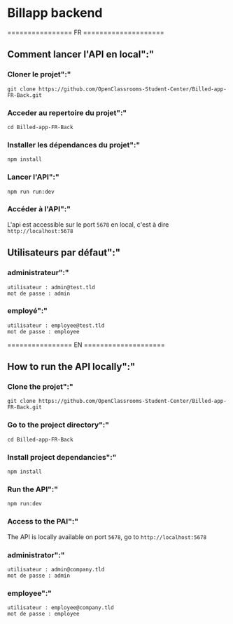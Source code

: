 # Billapp backend

================ FR ====================

## Comment lancer l'API en local":"

### Cloner le projet":"

```text
git clone https://github.com/OpenClassrooms-Student-Center/Billed-app-FR-Back.git
```

### Acceder au repertoire du projet":"

```text
cd Billed-app-FR-Back
```

### Installer les dépendances du projet":"

```text
npm install
```

### Lancer l'API":"

```text
npm run run:dev
```

### Accéder à l'API":"

L'api est accessible sur le port `5678` en local, c'est à dire `http://localhost:5678`

## Utilisateurs par défaut":"

### administrateur":"

```text
utilisateur : admin@test.tld 
mot de passe : admin
```

### employé":"

```text
utilisateur : employee@test.tld
mot de passe : employee
```

================ EN ====================

## How to run the API locally":"

### Clone the projet":"

```text
git clone https://github.com/OpenClassrooms-Student-Center/Billed-app-FR-Back.git
```

### Go to the project directory":"

```text
cd Billed-app-FR-Back
```

### Install project dependancies":"

```text
npm install
```

### Run the API":"

```text
npm run:dev
```

### Access to the PAI":"

The API is locally available on port `5678`, go to `http://localhost:5678`

### administrator":"

```text
utilisateur : admin@company.tld 
mot de passe : admin
```

### employee":"

```text
utilisateur : employee@company.tld
mot de passe : employee
```
